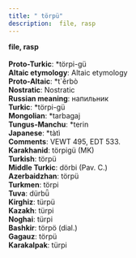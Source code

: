 ```yaml
---
title: " törpü"
description:  file, rasp
---
```

<p data-pagefind-weight="0.5">
<strong> file, rasp</strong><br><br>
<strong>Proto-Turkic</strong>:  *törpi-gü<br>
<strong>Altaic etymology</strong>:  Altaic etymology<br>
<strong> Proto-Altaic</strong>:  *t`ĕ̀rbò<br>
<strong>Nostratic</strong>:  Nostratic<br>
<strong>Russian meaning</strong>:  напильник<br>
<strong>Turkic</strong>:  *törpi-gü<br>
<strong>Mongolian</strong>:  *tarbagaj<br>
<strong>Tungus-Manchu</strong>:  *terin<br>
<strong>Japanese</strong>:  *tàtì<br>
<strong>Comments</strong>:  VEWT 495, EDT 533.<br>
<strong>Karakhanid</strong>:  törpigü (MK)<br>
<strong>Turkish</strong>:  törpü<br>
<strong>Middle Turkic</strong>:  dörbi (Pav. C.)<br>
<strong>Azerbaidzhan</strong>:  törpü<br>
<strong>Turkmen</strong>:  törpi<br>
<strong>Tuva</strong>:  dürbǖ<br>
<strong>Kirghiz</strong>:  türpü<br>
<strong>Kazakh</strong>:  türpi<br>
<strong>Noghai</strong>:  türpi<br>
<strong>Bashkir</strong>:  törpö (dial.)<br>
<strong>Gagauz</strong>:  törpü<br>
<strong>Karakalpak</strong>:  türpi<br>

</p>
